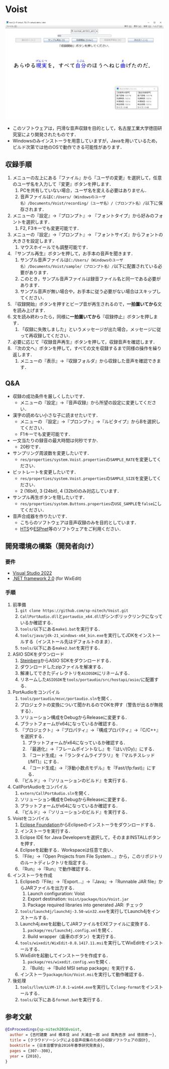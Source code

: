 # Voist

![screen](share/screen.jpg?raw=true)

- このソフトウェアは，円滑な音声収録を目的として，名古屋工業大学徳田研究室により開発されたものです．
- Windowsのみインストーラを用意していますが，Javaを用いているため，ビルド次第では他のOSで動作できる可能性があります．

## 収録手順
1. メニューの左上にある『ファイル』から『ユーザの変更』を選択して，任意のユーザ名を入力して『変更』ボタンを押します．
   1. PCを共有していない場合，ユーザ名を変える必要はありません．
   1. 音声ファイルは`C:/Users/（Windowsのユーザ名）/Documents/Voist/recording/（ユーザ名）/（プロンプト名）/`以下に保存されます．
1. メニューの『設定』→『プロンプト』→ 『フォントタイプ』から好みのフォントを選択します．
   1. F2, F3キーでも変更可能です．
1. メニューの『設定』→『プロンプト』→ 『フォントサイズ』からフォントの大きさを設定します．
   1. マウスホイールでも調整可能です．
1. 『サンプル再生』ボタンを押して，お手本の音声を聞きます．
   1. サンプル音声ファイルは`C:/Users/（Windowsのユーザ名）/Documents/Voist/sample/（プロンプト名）/`以下に配置されている必要があります．
   1. このとき，サンプル音声ファイルは録音ファイル名と同一である必要があります．
   1. サンプル音声が無い場合や，お手本に従う必要がない場合はスキップしてください．
1. 『収録開始』ボタンを押すとビープ音が再生されるので，**一拍置いてから**文を読み上げます．
1. 文を読み終わったら，同様に**一拍置いてから**『収録停止』ボタンを押します．
   1. 「収録に失敗しました」というメッセージが出た場合，メッセージに従って再収録してください．
1. 必要に応じて『収録音声再生』ボタンを押して，収録音声を確認します．
1. 『次の文へ』ボタンを押して，すべての文を収録するまで同様の操作を繰り返します．
   1. メニューの『表示』→『収録フォルダ』から収録した音声を確認できます．

## Q&A
- 収録の成功条件を厳しくしたいです．
  - メニューの『設定』→『音声収録』から所望の設定に変更してください．
- 漢字の読めない小さな子に読ませたいです．
  - メニューの 『設定』→『プロンプト』→『ルビタイプ』からBを選択してください．
  - F1キーでも変更可能です．
- 一文当たりの録音の最大時間は何秒ですか．
  - 20秒です．
- サンプリング周波数を変更したいです．
  - `res/properties/system.Voist.properties`の`SAMPLE_RATE`を変更してください．
- ビットレートを変更したいです．
  - `res/properties/system.Voist.properties`の`SAMPLE_SIZE`を変更してください．
  - 2 (16bit), 3 (24bit), 4 (32bit)のみ対応しています．
- サンプル再生ボタンを隠したいです．
  - `res/properties/system.Buttons.properties`の`USE_SAMPLE`を`false`にしてください．
- 音声合成器を作りたいです．
  - こちらのソフトウェアは音声収録のみを目的としています．
  - [HTS](https://hts.sp.nitech.ac.jp/)や[ESPnet](https://github.com/espnet/espnet)等のソフトウェアをご利用ください．

## 開発環境の構築（開発者向け）

### 要件
- [Visual Studio 2022](https://visualstudio.microsoft.com/ja/vs/)
- [.NET framework 2.0](https://www.microsoft.com/ja-jp/download/details.aspx?id=25150) (for WixEdit)

### 手順
1. 前準備
   1. `git clone https://github.com/sp-nitech/Voist.git`
   1. `CallPortAudio.dll`と`portaudio_x64.dll`がシンボリックリンクになっているか確認する．
   1. `tools/`以下にある`make1.bat`を実行する．
   1. `tools/java/jdk-21_windows-x64_bin.exe`を実行してJDKをインストールする（インストール先はデフォルトのまま）．
   1. `tools/`以下にある`make2.bat`を実行する．
1. ASIO SDKをダウンロード
   1. [Steinberg](https://www.steinberg.net/developers/)からASIO SDKをダウンロードする．
   1. ダウンロードしたzipファイルを解凍する．
   1. 解凍してできたディレクトリを`ASIOSDK`にリネームする．
   1. リネームした`ASIOSDK`を`tools/portaudio/src/hostapi/asio/`に配置する．
1. PortAudioをコンパイル
   1. `tools/portaudio/msvc/portaudio.sln`を開く．
   1. プロジェクトの変換について聞かれるのでOKを押す（警告が出るが無視する）．
   1. ソリューション構成をDebugからReleaseに変更する．
   1. プラットフォームがx64になっているか確認する．
   1. 『プロジェクト』→『プロパティ』→『構成プロパティ』→『C/C++』を選択する．
      1.  プラットフォームがx64になっているか確認する．
      1. 『最適化』→『フレームポイントなし』を『はい/(Oy)』にする．
      1. 『コード生成』→『ランタイムライブラリ』を『マルチスレッド(/MT)』にする．
      1. 『コード生成』→『浮動小数点モデル』を『Fast/(fp:fast)』にする．
   1. 『ビルド』→『ソリューションのビルド』を実行する．
1. CallPortAudioをコンパイル
   1. `extern/CallPortAudio.sln`を開く．
   1. ソリューション構成をDebugからReleaseに変更する．
   1. プラットフォームがx64になっているか確認する．
   1. 『ビルド』→『ソリューションのビルド』を実行する．
1. Voistをコンパイル
   1. [Eclipse Foundation](https://www.eclipse.org/downloads/)からEclipseのインストーラをダウンロードする．
   1. インストーラを実行する．
   1. Eclipse IDE for Java Developersを選択して，そのままINSTALLボタンを押す．
   1. Eclipseを起動する．Workspaceは任意で良い．
   1. 『File』→『Open Projects from File System...』から，このリポジトリのルートディレクトリを指定する．
   1. 『Run』→『Run』で動作確認する．
1. インストーラを作成
   1. Eclipseの『File』→『Export...』→『Java』→『Runnable JAR file』からJARファイルを出力する．
      1. Launch configuration: Voist
      1. Export destination: `Voist/package/bin/Voist.jar`
      1. Package required libraries into generated JAR: チェック
   1. `tools/launch4j/launch4j-3.50-win32.exe`を実行してLaunch4jをインストールする．
   1. Launch4j.exeを起動してJARファイルをEXEファイルに変換する．
      1. `package/res/launch4j.config.xml`を開く．
      1. Build wrapper（歯車のボタン）を実行する．
   1. `tools/wixedit/WixEdit-0.8.1417.11.msi`を実行してWixEditをインストールする．
   1. WixEditを起動してインストーラを作成する．
      1. `package/res/wixedit.config.wxs`を開く．
      1. 『Build』→『Build MSI setup package』を実行する．
   1. インストーラ`package/bin/Voist.msi`を実行して動作確認する．
1. 後処理
   1. `tools/llvm/LLVM-17.0.1-win64.exe`を実行して`clang-format`をインストールする．
   1. `tools/`以下にある`format.bat`を実行する． 

## 参考文献
```bibtex
@InProceedings{sp-nitech2016voist,
  author = {吉村建慶 and 橋本佳 and 大浦圭一郎 and 南角吉彦 and 徳田恵一},
  title = {クラウドソーシングによる音声収集のための収録ソフトウェアの設計},
  booktitle = {日本音響学会2016年春季研究発表会},
  pages = {307--308},
  year = {2016},
}
```
